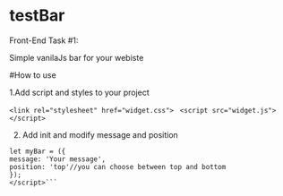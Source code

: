 # testBar
Front-End Task #1:

Simple vanilaJs bar for your webiste

#How to use

1.Add script and styles to your project

```<link rel="stylesheet" href="widget.css"> ```
```<script src="widget.js"></script>```

2. Add init and modify message and position
```<script>
let myBar = ({
message: 'Your message',
position: 'top'//you can choose between top and bottom
});
</script>```
